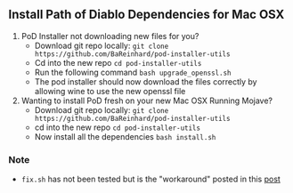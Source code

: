 ## Install Path of Diablo Dependencies for Mac OSX

1. PoD Installer not downloading new files for you?
    - Download git repo locally: `git clone https://github.com/BaReinhard/pod-installer-utils`
    - Cd into the new repo `cd pod-installer-utils`
    - Run the following command `bash upgrade_openssl.sh`
    - The pod installer should now download the files correctly by allowing wine to use the new openssl file
2. Wanting to install PoD fresh on your new Mac OSX Running Mojave?
    - Download git repo locally: `git clone https://github.com/BaReinhard/pod-installer-utils`
    - cd into the new repo `cd pod-installer-utils`
    - Now install all the dependencies `bash install.sh`



### Note 
* `fix.sh` has not been tested but is the "workaround" posted in this [post](https://www.reddit.com/r/pathofdiablo/comments/cn1m38/2019_update_play_pod_on_mac_noob_guide/)